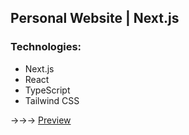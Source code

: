 ## Personal Website | Next.js
### Technologies: 
- Next.js
- React
- TypeScript
- Tailwind CSS

->->-> <a href="https://my-personal-website-dmtrhrytsak.vercel.app/">Preview</a>
